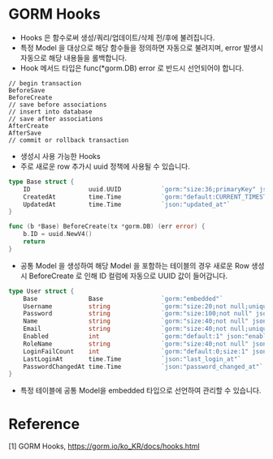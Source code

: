 # GORM Hooks

- Hooks 은 함수로써 생성/쿼리/업데이트/삭제 전/후에 불려집니다.
- 특정 Model 을 대상으로 해당 함수들을 정의하면 자동으로 불려지며, error 발생시 자동으로 해당 내용들을 롤백합니다.
- Hook 메서드 타입은 func(\*gorm.DB) error 로 반드시 선언되어야 합니다.

```plaintext
// begin transaction
BeforeSave
BeforeCreate
// save before associations
// insert into database
// save after associations
AfterCreate
AfterSave
// commit or rollback transaction
```

- 생성시 사용 가능한 Hooks
- 주로 새로운 row 추가시 uuid 정책에 사용될 수 있습니다.

```go
type Base struct {
	ID                uuid.UUID           `gorm:"size:36;primaryKey" json:"id`
	CreatedAt         time.Time           `gorm:"default:CURRENT_TIMESTAMP" json:"created_at"`
	UpdatedAt         time.Time           `json:"updated_at"`
}

func (b *Base) BeforeCreate(tx *gorm.DB) (err error) {
    b.ID = uuid.NewV4()
	return
}
```

- 공통 Model 을 생성하여 해당 Model 을 포함하는 테이블의 경우 새로운 Row 생성시 BeforeCreate 로 인해 ID 컬럼에 자동으로 UUID 값이 들어갑니다.

```go
type User struct {
	Base              Base                `gorm:"embedded"`
	Username          string              `gorm:"size:20;not null;unique" json:"username"`
	Password          string              `gorm:"size:100;not null" json:"password"`
	Name              string              `gorm:"size:40;not null" json:"name"`
	Email             string              `gorm:"size:40;not null;unique" json:"email"`
	Enabled           int                 `gorm:"default:1" json:"enabled"`
	RoleName          string              `gorm:"size:40;not null" json:"role_name"`
	LoginFailCount    int                 `gorm:"default:0;size:1" json:"login_fail_count"`
	LastLoginAt       time.Time           `json:"last_login_at"`
	PasswordChangedAt time.Time           `json:"password_changed_at"`
}
```

- 특정 테이블에 공통 Model을 embedded 타입으로 선언하여 관리할 수 있습니다.

# Reference

[1] GORM Hooks, https://gorm.io/ko_KR/docs/hooks.html
